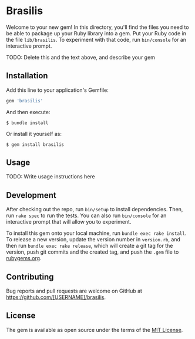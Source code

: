 # Brasilis

Welcome to your new gem! In this directory, you'll find the files you need to be able to package up your Ruby library into a gem. Put your Ruby code in the file `lib/brasilis`. To experiment with that code, run `bin/console` for an interactive prompt.

TODO: Delete this and the text above, and describe your gem

## Installation

Add this line to your application's Gemfile:

```ruby
gem 'brasilis'
```

And then execute:

    $ bundle install

Or install it yourself as:

    $ gem install brasilis

## Usage

TODO: Write usage instructions here

## Development

After checking out the repo, run `bin/setup` to install dependencies. Then, run `rake spec` to run the tests. You can also run `bin/console` for an interactive prompt that will allow you to experiment.

To install this gem onto your local machine, run `bundle exec rake install`. To release a new version, update the version number in `version.rb`, and then run `bundle exec rake release`, which will create a git tag for the version, push git commits and the created tag, and push the `.gem` file to [rubygems.org](https://rubygems.org).

## Contributing

Bug reports and pull requests are welcome on GitHub at https://github.com/[USERNAME]/brasilis.

## License

The gem is available as open source under the terms of the [MIT License](https://opensource.org/licenses/MIT).
